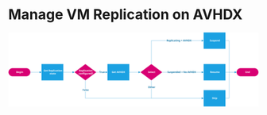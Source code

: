 # Manage VM Replication on AVHDX
![Script Flowchart](https://raw.githubusercontent.com/WillyMoselhy/Hyper-V-PowerShell-Scripts/master/ManageVMReplicationOnAVHDX/Manage-VMReplicationOnAVHDX.svg?sanitize=true)